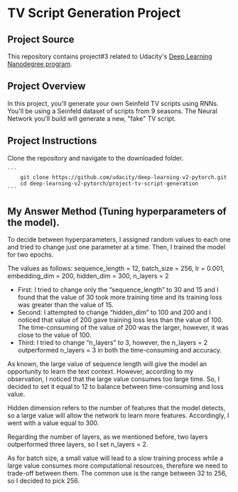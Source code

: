 # TV Script Generation Project

## Project Source

This repository contains project#3 related to Udacity's [Deep Learning Nanodegree program](https://github.com/udacity/deep-learning-v2-pytorch/tree/master/project-tv-script-generation). 

## Project Overview

In this project, you'll generate your own Seinfeld TV scripts using RNNs. You'll be using a Seinfeld dataset of scripts from 9 seasons. The Neural Network you'll build will generate a new, "fake" TV script.

## Project Instructions

Clone the repository and navigate to the downloaded folder.
	
	```	
		git clone https://github.com/udacity/deep-learning-v2-pytorch.git
		cd deep-learning-v2-pytorch/project-tv-script-generation
	```
	
## My Answer Method (Tuning hyperparameters of the model).

To decide between hyperparameters, I assigned random values to each one and tried to change just one parameter at a time. Then, I trained the model for two epochs.

The values as follows: sequence_length = 12, batch_size = 256, lr = 0.001, embedding_dim = 200, hidden_dim = 300, n_layers = 2

* First: I tried to change only the “sequence_length” to 30 and 15 and I found that the value of 30 took more training time and its training loss was greater than the value of 15.
* Second: I attempted to change “hidden_dim” to 100 and 200 and I noticed that value of 200 gave training loss less than the value of 100. The time-consuming of the value of 200 was the larger, however, it was close to the value of 100.
* Third: I tried to change “n_layers” to 3, however, the n_layers = 2 outperformed n_layers = 3 in both the time-consuming and accuracy.

As known, the large value of sequence length will give the model an opportunity to learn the text context. However, according to my observation, I noticed that the large value consumes too large time. So, I decided to set it equal to 12 to balance between time-consuming and loss value.

Hidden dimension refers to the number of features that the model detects, so a large value will allow the network to learn more features. Accordingly, I went with a value equal to 300.

Regarding the number of layers, as we mentioned before, two layers outperformed three layers, so I set n_layers = 2.

As for batch size, a small value will lead to a slow training process while a large value consumes more computational resources, therefore we need to trade-off between them. The common use is the range between 32 to 256, so I decided to pick 256.
